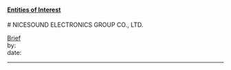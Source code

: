 #### [Entities of Interest](/list.html)
<link rel="stylesheet" type="text/css" href="../../assets/style.css">
# NICESOUND ELECTRONICS GROUP CO., LTD.

[comment]: <> (Add/Remove information below as you want)
[comment]: <> (Markdown cheatsheet: https://github.com/adam-p/markdown-here/wiki/Markdown-Cheatsheet)
[Brief](Brief.md)  
by:  
date:  

---
[comment]: <> (Add your content here)